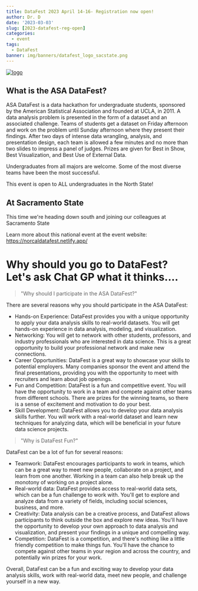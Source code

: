 ```yaml
---
title: DataFest 2023 April 14-16- Registration now open!
author: Dr. D
date: '2023-03-03'
slug: [2023-datafest-reg-open]
categories:
  - event
tags:
  - DataFest
banner: img/banners/datafest_logo_sacstate.png
---
```


[![logo](img/banners/datafest_logo_sacstate.png)](https://norcaldatafest.netlify.app//)

## What is the ASA DataFest? 
 
ASA DataFest is a data hackathon for undergraduate students, sponsored by the American Statistical Association and founded at UCLA, in 2011. A data analysis problem is presented in the form of a dataset and an associated challenge.  Teams of students get a dataset on Friday afternoon and work on the problem until Sunday afternoon where they present their findings. After two days of intense data wrangling, analysis, and presentation design, each team is allowed a few minutes and no more than two slides to impress a panel of judges. Prizes are given for Best in Show, Best Visualization, and Best Use of External Data.
 
Undergraduates from all majors are welcome. Some of the most diverse teams have been the most successful. 

This event is open to ALL undergraduates in the North State!


## At Sacramento State

This time we're heading down south and joining our colleagues at Sacramento State

Learn more about this national event at the event website: https://norcaldatafest.netlify.app/


# Why should you go to DataFest? Let's ask Chat GP what it thinks....

> "Why should I participate in the ASA DataFest?"

There are several reasons why you should participate in the ASA DataFest:

- Hands-on Experience: DataFest provides you with a unique opportunity to apply your data analysis skills to real-world datasets. You will get hands-on experience in data analysis, modeling, and visualization.
- Networking: You will get to network with other students, professors, and industry professionals who are interested in data science. This is a great opportunity to build your professional network and make new connections.
- Career Opportunities: DataFest is a great way to showcase your skills to potential employers. Many companies sponsor the event and attend the final presentations, providing you with the opportunity to meet with recruiters and learn about job openings.
- Fun and Competition: DataFest is a fun and competitive event. You will have the opportunity to work in a team and compete against other teams from different schools. There are prizes for the winning teams, so there is a sense of excitement and motivation to do your best.
- Skill Development: DataFest allows you to develop your data analysis skills further. You will work with a real-world dataset and learn new techniques for analyzing data, which will be beneficial in your future data science projects.


> "Why is DataFest Fun?"

DataFest can be a lot of fun for several reasons:

- Teamwork: DataFest encourages participants to work in teams, which can be a great way to meet new people, collaborate on a project, and learn from one another. Working in a team can also help break up the monotony of working on a project alone.
- Real-world data: DataFest provides access to real-world data sets, which can be a fun challenge to work with. You'll get to explore and analyze data from a variety of fields, including social sciences, business, and more.
- Creativity: Data analysis can be a creative process, and DataFest allows participants to think outside the box and explore new ideas. You'll have the opportunity to develop your own approach to data analysis and visualization, and present your findings in a unique and compelling way.
- Competition: DataFest is a competition, and there's nothing like a little friendly competition to make things fun. You'll have the chance to compete against other teams in your region and across the country, and potentially win prizes for your work.

Overall, DataFest can be a fun and exciting way to develop your data analysis skills, work with real-world data, meet new people, and challenge yourself in a new way.
